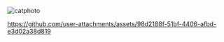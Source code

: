 ![catphoto](https://github.com/user-attachments/assets/8f0f0ef8-39ff-49e1-ada7-ab358e25d9fe)


https://github.com/user-attachments/assets/98d2188f-51bf-4406-afbd-e3d02a38d819

